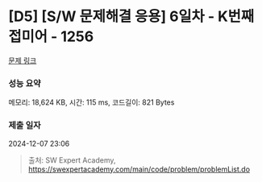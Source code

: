 # [D5] [S/W 문제해결 응용] 6일차 - K번째 접미어 - 1256 

[문제 링크](https://swexpertacademy.com/main/code/problem/problemDetail.do?contestProbId=AV18GHd6IskCFAZN) 

### 성능 요약

메모리: 18,624 KB, 시간: 115 ms, 코드길이: 821 Bytes

### 제출 일자

2024-12-07 23:06



> 출처: SW Expert Academy, https://swexpertacademy.com/main/code/problem/problemList.do